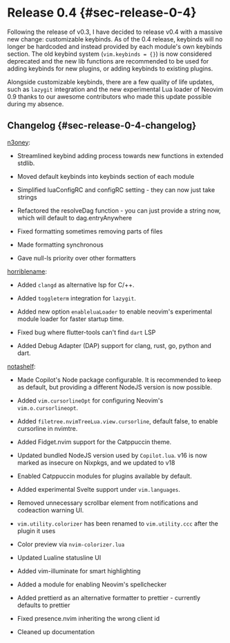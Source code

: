 # Release 0.4 {#sec-release-0-4}

Following the release of v0.3, I have decided to release v0.4 with a massive new
change: customizable keybinds. As of the 0.4 release, keybinds will no longer be
hardcoded and instead provided by each module's own keybinds section. The old
keybind system (`vim.keybinds = {}`) is now considered deprecated and the new
lib functions are recommended to be used for adding keybinds for new plugins, or
adding keybinds to existing plugins.

Alongside customizable keybinds, there are a few quality of life updates, such
as `lazygit` integration and the new experimental Lua loader of Neovim 0.9
thanks to our awesome contributors who made this update possible during my
absence.

## Changelog {#sec-release-0-4-changelog}

[n3oney](https://github.com/n3oney):

- Streamlined keybind adding process towards new functions in extended stdlib.

- Moved default keybinds into keybinds section of each module

- Simplified luaConfigRC and configRC setting - they can now just take strings

- Refactored the resolveDag function - you can just provide a string now, which
  will default to dag.entryAnywhere

- Fixed formatting sometimes removing parts of files

- Made formatting synchronous

- Gave null-ls priority over other formatters

[horriblename](https://github.com/horriblename):

- Added `clangd` as alternative lsp for C/++.

- Added `toggleterm` integration for `lazygit`.

- Added new option `enableluaLoader` to enable neovim's experimental module
  loader for faster startup time.

- Fixed bug where flutter-tools can't find `dart` LSP

- Added Debug Adapter (DAP) support for clang, rust, go, python and dart.

[notashelf](https://github.com/notashelf):

- Made Copilot's Node package configurable. It is recommended to keep as
  default, but providing a different NodeJS version is now possible.

- Added `vim.cursorlineOpt` for configuring Neovim's `vim.o.cursorlineopt`.

- Added `filetree.nvimTreeLua.view.cursorline`, default false, to enable
  cursorline in nvimtre.

- Added Fidget.nvim support for the Catppuccin theme.

- Updated bundled NodeJS version used by `Copilot.lua`. v16 is now marked as
  insecure on Nixpkgs, and we updated to v18

- Enabled Catppuccin modules for plugins available by default.

- Added experimental Svelte support under `vim.languages`.

- Removed unnecessary scrollbar element from notifications and codeaction
  warning UI.

- `vim.utility.colorizer` has been renamed to `vim.utility.ccc` after the plugin
  it uses

- Color preview via `nvim-colorizer.lua`

- Updated Lualine statusline UI

- Added vim-illuminate for smart highlighting

- Added a module for enabling Neovim's spellchecker

- Added prettierd as an alternative formatter to prettier - currently defaults
  to prettier

- Fixed presence.nvim inheriting the wrong client id

- Cleaned up documentation
